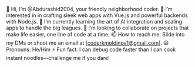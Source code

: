 👋 Hi, I’m @Abdurashid2004, your friendly neighborhood coder.
👀 I’m interested in in crafting sleek web apps with Vue.js and powerful backends with Node.js.
🌱 I’m currently learning the art of AI integration and scaling apps to handle the big leagues.
💞️ I’m looking to collaborate on projects that make life easier, one line of code at a time.
📫 How to reach me: Slide into my DMs or shoot me an email at [coderkmoldinov1@gmail.com].
😄 Pronouns: He/Him
⚡ Fun fact: I can debug code faster than I can cook instant noodles—challenge me if you dare!
